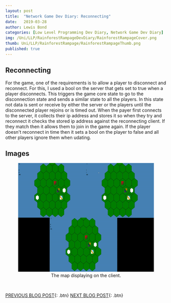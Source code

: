 ```yaml
---
layout: post
title:  "Network Game Dev Diary: Reconnecting"
date:   2019-03-28
author: Lewis Bond
categories: [Low Level Programming Dev Diary, Network Game Dev Diary]
img: /Uni/LLP/RainforestRampageDevDiary/RainforestRampageCover.png
thumb: Uni/LLP/RainforestRampage/RainforestRampageThumb.png
published: true
---
```

<!--more-->

## Reconnecting

For the game, one of the requirements is to allow a player to disconnect and reconnect. For this, I used a bool on the server that gets set to true when a player disconnects. This triggers the game core state to go to the disconnection state and sends a similar state to all the players. In this state not data is sent or receive by either the server or the players until the disconnected player rejoins or is timed out. When the payer first connects to the server, it collects their ip address and stores it so when they try and reconnect it checks the stored ip address against the reconnecting client. If they match then it allows them to join in the game again. If the player doesn't reconnect in time then it sets a bool on the player to false and all other players ignore them when udating.

## Images

<center>
	<figure>
<a href="/assets/img/blog//Uni/LLP/RainforestRampageDevDiary/Reconnecting.gif"><img src="/assets/img/blog//Uni/LLP/RainforestRampageDevDiary/Reconnecting.gif" width = "600" height = "338"></a>
		<figcaption>The map displaying on the client.</figcaption>
	</figure>
</center>

<br/>

[PREVIOUS BLOG POST](https://lbondi7.github.io/low%20level%20programming%20dev%20diary/network%20game%20dev%20diary/llp-dd-network-rr-5){: .btn} [NEXT BLOG POST](https://lbondi7.github.io/low%20level%20programming%20dev%20diary/network%20game%20dev%20diary/llp-dd-network-rr-7){: .btn}
